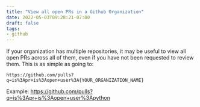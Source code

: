 ```yaml
---
title: "View all open PRs in a Github Organization"
date: 2022-05-03T09:28:21-07:00
draft: false
tags:
- github
---
```

If your organization has multiple repositories, it may be useful to view all open PRs across all of them, even if you have not been requested to review them. This is as simple as going to:
```
https://github.com/pulls?q=is%3Apr+is%3Aopen+user%3A{YOUR_ORGANIZATION_NAME}
```

Example: https://github.com/pulls?q=is%3Apr+is%3Aopen+user%3Apython

